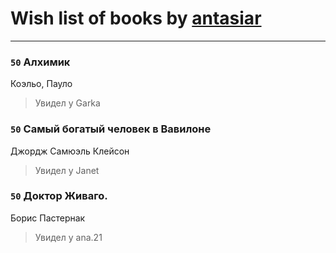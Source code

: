 # Wish list of books by [antasiar](http://vk.com/id68827372)
---

### `50` Алхимик
Коэльо, Пауло
> Увидел у Garka

### `50` Самый богатый человек в Вавилоне
Джордж Самюэль Клейсон
> Увидел у Janet

### `50` Доктор Живаго.
Борис Пастернак
> Увидел у ana.21

